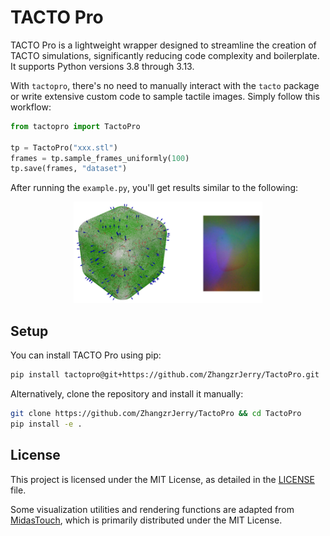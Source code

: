 # TACTO Pro

TACTO Pro is a lightweight wrapper designed to streamline the creation of TACTO simulations, significantly reducing code complexity and boilerplate. It supports Python versions 3.8 through 3.13.

With `tactopro`, there's no need to manually interact with the `tacto` package or write extensive custom code to sample tactile images. Simply follow this workflow:

```py
from tactopro import TactoPro

tp = TactoPro("xxx.stl")
frames = tp.sample_frames_uniformly(100)
tp.save(frames, "dataset")
```

After running the `example.py`, you'll get results similar to the following:

<p align="center"> 
    <img src="./public/image.png" width=60%>
</p>

## Setup

You can install TACTO Pro using pip:

```sh
pip install tactopro@git+https://github.com/ZhangzrJerry/TactoPro.git
```

Alternatively, clone the repository and install it manually:

```sh
git clone https://github.com/ZhangzrJerry/TactoPro && cd TactoPro
pip install -e .
```

## License

This project is licensed under the MIT License, as detailed in the [LICENSE](./LICENSE) file.

Some visualization utilities and rendering functions are adapted from [MidasTouch](https://github.com/facebookresearch/MidasTouch), which is primarily distributed under the MIT License.
